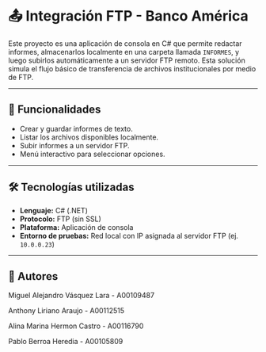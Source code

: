 # 📤 Integración FTP - Banco América

Este proyecto es una aplicación de consola en C# que permite redactar informes, almacenarlos localmente en una carpeta llamada `INFORMES`, y luego subirlos automáticamente a un servidor FTP remoto. Esta solución simula el flujo básico de transferencia de archivos institucionales por medio de FTP.

---

## 🚀 Funcionalidades

- Crear y guardar informes de texto.
- Listar los archivos disponibles localmente.
- Subir informes a un servidor FTP.
- Menú interactivo para seleccionar opciones.

---

## 🛠️ Tecnologías utilizadas

- **Lenguaje:** C# (.NET)
- **Protocolo:** FTP (sin SSL)
- **Plataforma:** Aplicación de consola
- **Entorno de pruebas:** Red local con IP asignada al servidor FTP (ej. `10.0.0.23`)

---

## 📌 Autores

Miguel Alejandro Vásquez Lara - A00109487

Anthony Liriano Araujo - A00112515

Alina Marina Hermon Castro - A00116790

Pablo Berroa Heredia - A00105809

